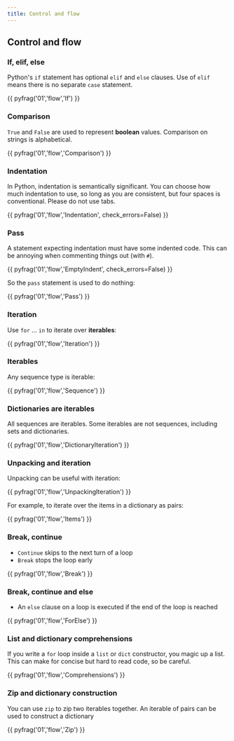 ```yaml
---
title: Control and flow
---
```


## Control and flow

### If, elif, else

Python's `if` statement has optional `elif` and `else` clauses.
Use of `elif` means there is no separate `case` statement.

{{ pyfrag('01','flow','If') }}

### Comparison

`True` and `False` are used to represent **boolean** values.
Comparison on strings is alphabetical.

{{ pyfrag('01','flow','Comparison') }}

### Indentation

In Python, indentation is semantically significant.
You can choose how much indentation to use, so long as you
are consistent, but four spaces is
conventional. Please do not use tabs.

{{ pyfrag('01','flow','Indentation', check_errors=False) }}

### Pass

A statement expecting indentation must have some indented code.
This can be annoying when commenting things out (with `#`).

{{ pyfrag('01','flow','EmptyIndent', check_errors=False) }}

So the `pass` statement is used to do nothing:

{{ pyfrag('01','flow','Pass') }}


### Iteration

Use `for` ... `in` to iterate over **iterables**:

{{ pyfrag('01','flow','Iteration') }}

### Iterables

Any sequence type is iterable:

{{ pyfrag('01','flow','Sequence') }}

### Dictionaries are iterables

All sequences are iterables. Some iterables are not sequences,
including sets and dictionaries.

{{ pyfrag('01','flow','DictionaryIteration') }}

### Unpacking and iteration

Unpacking can be useful with iteration:

{{ pyfrag('01','flow','UnpackingIteration') }}

For example, to iterate over the items in a dictionary as pairs:

{{ pyfrag('01','flow','Items') }}

### Break, continue

* `Continue` skips to the next turn of a loop
* `Break` stops the loop early

{{ pyfrag('01','flow','Break') }}

### Break, continue and else

* An `else` clause on a loop is executed if the end of the loop is reached 

{{ pyfrag('01','flow','ForElse') }}

### List and dictionary comprehensions

If you write a `for` loop inside a `list` or `dict` constructor, you magic up a list.
This can make for concise but hard to read code, so be careful.

{{ pyfrag('01','flow','Comprehensions') }}

### Zip and dictionary construction

You can use `zip` to zip two iterables together.
An iterable of pairs can be used to construct a dictionary

{{ pyfrag('01','flow','Zip') }}



